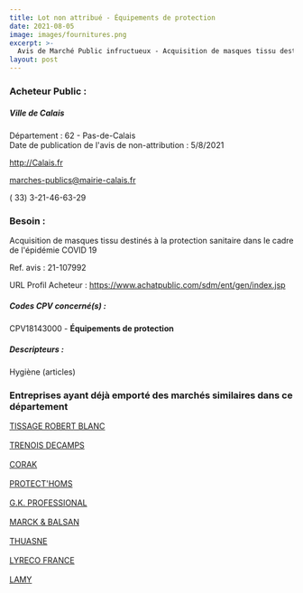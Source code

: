 ```yaml
---
title: Lot non attribué - Équipements de protection
date: 2021-08-05
image: images/fournitures.png
excerpt: >-
  Avis de Marché Public infructueux - Acquisition de masques tissu destinés à la protection sanitaire dans le cadre de l'épidémie COVID 19
layout: post
---
```


### Acheteur Public :
##### Ville de Calais
Département : 62 - Pas-de-Calais<br/>
Date de publication de l'avis de non-attribution : 5/8/2021


http://Calais.fr

marches-publics@mairie-calais.fr

( 33) 3-21-46-63-29
### Besoin :

Acquisition de masques tissu destinés à la protection sanitaire dans le cadre de l'épidémie COVID 19

Ref. avis : 21-107992

URL Profil Acheteur : https://www.achatpublic.com/sdm/ent/gen/index.jsp

##### Codes CPV concerné(s) :
CPV18143000 - **Équipements de protection** <br/>

##### Descripteurs :
Hygiène (articles) <br/>

### Entreprises ayant déjà emporté des marchés similaires dans ce département
<a href="/entreprise-545/siren-316466184">TISSAGE ROBERT BLANC</a><br/><br/>
<a href="/entreprise-549/siren-342938107">TRENOIS DECAMPS</a><br/><br/>
<a href="/entreprise-553/siren-389362047">CORAK</a><br/><br/>
<a href="/entreprise-553/siren-390145563">PROTECT'HOMS</a><br/><br/>
<a href="/entreprise-562/siren-444484042">G.K. PROFESSIONAL</a><br/><br/>
<a href="/entreprise-565/siren-489804435">MARCK & BALSAN</a><br/><br/>
<a href="/entreprise-572/siren-542091186">THUASNE</a><br/><br/>
<a href="/entreprise-572/siren-571722669">LYRECO FRANCE</a><br/><br/>
<a href="/entreprise-574/siren-735620155">LAMY</a><br/><br/>
